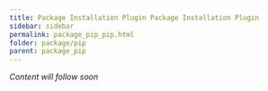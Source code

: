 ```yaml
---
title: Package Installation Plugin Package Installation Plugin
sidebar: sidebar
permalink: package_pip_pip.html
folder: package/pip
parent: package_pip
---
```


*Content will follow soon*
